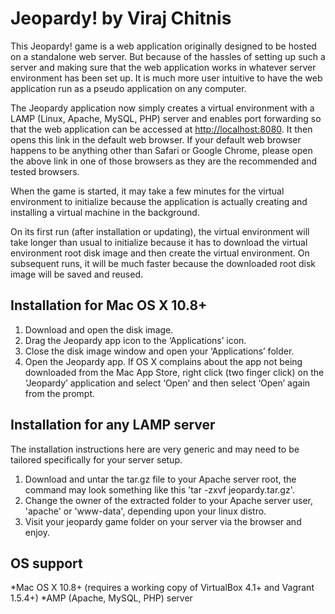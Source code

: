Jeopardy! by Viraj Chitnis
==========================

This Jeopardy! game is a web application originally designed to be hosted on a standalone web server. But because of the hassles of setting up such a server and making sure that the web application works in whatever server environment has been set up. It is much more user intuitive to have the web application run as a pseudo application on any computer.

The Jeopardy application now simply creates a virtual environment with a LAMP (Linux, Apache, MySQL, PHP) server and enables port forwarding so that the web application can be accessed at [http://localhost:8080](http://localhost:8080). It then opens this link in the default web browser. If your default web browser happens to be anything other than Safari or Google Chrome, please open the above link in one of those browsers as they are the recommended and tested browsers.

When the game is started, it may take a few minutes for the virtual environment to initialize because the application is actually creating and installing a virtual machine in the background.

On its first run (after installation or updating), the virtual environment will take longer than usual to initialize because it has to download the virtual environment root disk image and then create the virtual environment. On subsequent runs, it will be much faster because the downloaded root disk image will be saved and reused.

Installation for Mac OS X 10.8+
-------------------------------

1. Download and open the disk image.
2. Drag the Jeopardy app icon to the ‘Applications’ icon.
3. Close the disk image window and open your ‘Applications’ folder.
4. Open the Jeopardy app. If OS X complains about the app not being downloaded from the Mac App Store, right click (two finger click) on the ‘Jeopardy’ application and select ‘Open’ and then select ‘Open’ again from the prompt.

Installation for any LAMP server
--------------------------------

The installation instructions here are very generic and may need to be tailored specifically for your server setup.

1. Download and untar the tar.gz file to your Apache server root, the command may look something like this 'tar -zxvf jeopardy.tar.gz'.
2. Change the owner of the extracted folder to your Apache server user, 'apache' or 'www-data', depending upon your linux distro.
3. Visit your jeopardy game folder on your server via the browser and enjoy.

OS support
----------

*Mac OS X 10.8+ (requires a working copy of VirtualBox 4.1+ and Vagrant 1.5.4+)
*AMP (Apache, MySQL, PHP) server